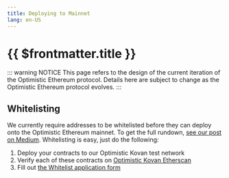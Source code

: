 ```yaml
---
title: Deploying to Mainnet
lang: en-US
---
```


# {{ $frontmatter.title }}

::: warning NOTICE
This page refers to the design of the current iteration of the Optimistic Ethereum protocol.
Details here are subject to change as the Optimistic Ethereum protocol evolves.
:::


## Whitelisting

We currently require addresses to be whitelisted before they can deploy onto the Optimistic Ethereum mainnet.
To get the full rundown, [see our post on Medium](https://medium.com/ethereum-optimism/community-launch-7c9a2a9d3e84).
Whitelisting is easy, just do the following:

1. Deploy your contracts to our Optimistic Kovan test network
2. Verify each of these contracts on [Optimistic Kovan Etherscan](https://kovan-optimistic.etherscan.io)
3. Fill out [the Whitelist application form](https://p02pp4m8did.typeform.com/to/zRajq1Fl)
